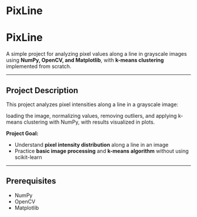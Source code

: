 # PixLine

# PixLine

A simple project for analyzing pixel values along a line in grayscale images using **NumPy, OpenCV, and Matplotlib**, with **k-means clustering** implemented from scratch.

---

## Project Description

This project analyzes pixel intensities along a line in a grayscale image: 

loading the image, normalizing values, removing outliers, and applying k-means clustering with NumPy, with results visualized in plots.


**Project Goal:**  
- Understand **pixel intensity distribution** along a line in an image  
- Practice **basic image processing** and **k-means algorithm** without using scikit-learn

---

## Prerequisites

- NumPy
- OpenCV
- Matplotlib
